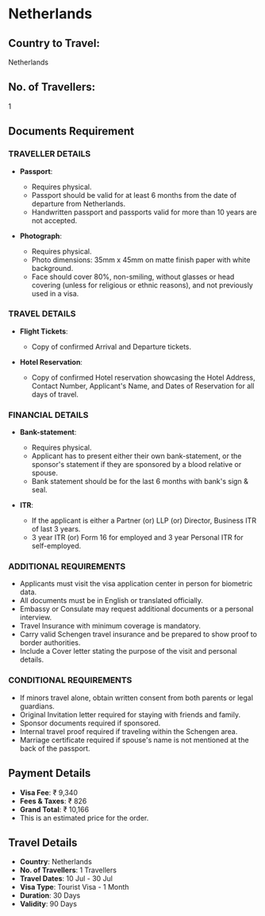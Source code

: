 # Netherlands

## Country to Travel:
Netherlands

## No. of Travellers:
1

## Documents Requirement

### TRAVELLER DETAILS

- **Passport**:
  - Requires physical.
  - Passport should be valid for at least 6 months from the date of departure from Netherlands.
  - Handwritten passport and passports valid for more than 10 years are not accepted.

- **Photograph**:
  - Requires physical.
  - Photo dimensions: 35mm x 45mm on matte finish paper with white background.
  - Face should cover 80%, non-smiling, without glasses or head covering (unless for religious or ethnic reasons), and not previously used in a visa.

### TRAVEL DETAILS

- **Flight Tickets**:
  - Copy of confirmed Arrival and Departure tickets.

- **Hotel Reservation**:
  - Copy of confirmed Hotel reservation showcasing the Hotel Address, Contact Number, Applicant's Name, and Dates of Reservation for all days of travel.

### FINANCIAL DETAILS

- **Bank-statement**:
  - Requires physical.
  - Applicant has to present either their own bank-statement, or the sponsor's statement if they are sponsored by a blood relative or spouse.
  - Bank statement should be for the last 6 months with bank's sign & seal.

- **ITR**:
  - If the applicant is either a Partner (or) LLP (or) Director, Business ITR of last 3 years.
  - 3 year ITR (or) Form 16 for employed and 3 year Personal ITR for self-employed.

### ADDITIONAL REQUIREMENTS

- Applicants must visit the visa application center in person for biometric data.
- All documents must be in English or translated officially.
- Embassy or Consulate may request additional documents or a personal interview.
- Travel Insurance with minimum coverage is mandatory.
- Carry valid Schengen travel insurance and be prepared to show proof to border authorities.
- Include a Cover letter stating the purpose of the visit and personal details.

### CONDITIONAL REQUIREMENTS

- If minors travel alone, obtain written consent from both parents or legal guardians.
- Original Invitation letter required for staying with friends and family.
- Sponsor documents required if sponsored.
- Internal travel proof required if traveling within the Schengen area.
- Marriage certificate required if spouse's name is not mentioned at the back of the passport.

## Payment Details

- **Visa Fee**: ₹ 9,340
- **Fees & Taxes**: ₹ 826
- **Grand Total**: ₹ 10,166
- This is an estimated price for the order.

## Travel Details

- **Country**: Netherlands
- **No. of Travellers**: 1 Travellers
- **Travel Dates**: 10 Jul - 30 Jul
- **Visa Type**: Tourist Visa - 1 Month
- **Duration**: 30 Days
- **Validity**: 90 Days
